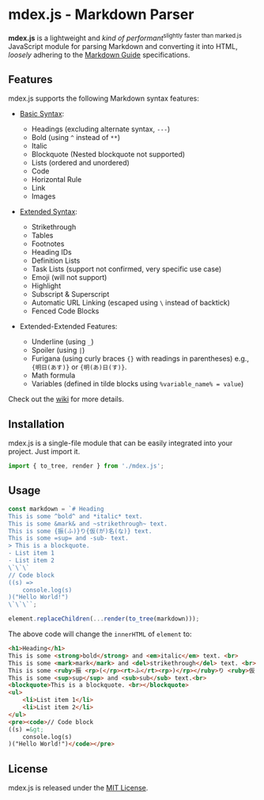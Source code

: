 # mdex.js - Markdown Parser

**mdex.js** is a lightweight and *kind of performant*<sup>slightly faster than marked.js</sup> JavaScript module for parsing Markdown and converting it into HTML, *loosely* adhering to the [Markdown Guide](https://www.markdownguide.org/) specifications.

## Features

mdex.js supports the following Markdown syntax features:

- [Basic Syntax](https://www.markdownguide.org/basic-syntax/):
  - Headings (excluding alternate syntax, `---`)
  - Bold (using `^` instead of `**`)
  - Italic
  - Blockquote (Nested blockquote not supported)
  - Lists (ordered and unordered)
  - Code
  - Horizontal Rule
  - Link
  - Images

- [Extended Syntax](https://www.markdownguide.org/extended-syntax/):
  - Strikethrough
  - Tables
  - Footnotes
  - Heading IDs
  - Definition Lists
  - Task Lists (support not confirmed, very specific use case)
  - Emoji (will not support)
  - Highlight
  - Subscript & Superscript
  - Automatic URL Linking (escaped using `\` instead of backtick)
  - Fenced Code Blocks

- Extended-Extended Features:
  - Underline (using `_`)
  - Spoiler (using `|`)
  - Furigana (using curly braces `{}` with readings in parentheses) e.g., `{明日(あす)}` or `{明(あ)日(す)}`.
  - Math formula
  - Variables (defined in tilde blocks using `%variable_name% = value`)

Check out the [wiki](https://github.com/Feedekaiser/mdex/wiki/Basics) for more details.
## Installation

mdex.js is a single-file module that can be easily integrated into your project. Just import it.  

```javascript
import { to_tree, render } from './mdex.js';
```

## Usage
```javascript
const markdown = `# Heading
This is some ^bold^ and *italic* text.
This is some &mark& and ~strikethrough~ text.
This is some {振(ふ)}り{仮(が)名(な)} text.
This is some =sup= and -sub- text.
> This is a blockquote.
- List item 1
- List item 2
\`\`\`
// Code block
((s) =>
	console.log(s)
)("Hello World!")
\`\`\``;

element.replaceChildren(...render(to_tree(markdown)));
```

The above code will change the `innerHTML` of `element` to:

```html
<h1>Heading</h1>
This is some <strong>bold</strong> and <em>italic</em> text. <br>
This is some <mark>mark</mark> and <del>strikethrough</del> text. <br>
This is some <ruby>振 <rp>(</rp><rt>ふ</rt><rp>)</rp></ruby>り <ruby>仮 <rp>(</rp><rt>が</rt><rp>)</rp>名 <rp>(</rp><rt>な</rt><rp>)</rp></ruby> text. <br>
This is some <sup>sup</sup> and <sub>sub</sub> text.<br>
<blockquote>This is a blockquote. <br></blockquote>
<ul>
	<li>List item 1</li>
	<li>List item 2</li>
</ul>
<pre><code>// Code block
((s) =&gt;
	console.log(s)
)("Hello World!")</code></pre>
```

## License

mdex.js is released under the [MIT License](LICENSE).

